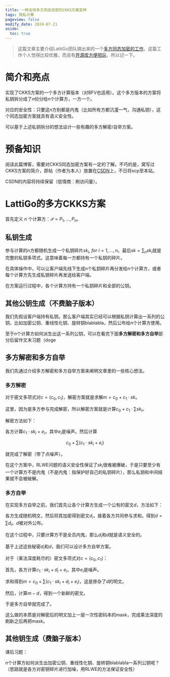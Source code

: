 ```yaml
---
title: 一种支持多方同态加密的CKKS方案变种
tags: 隐私计算
pageview: false
modify_date: 2024-07-21
aside:
  toc: true
---
```


<!--more-->

> 这篇文章主要介绍LattiGo团队搞出来的一个[多方同态加密的工作](https://eprint.iacr.org/2020/304)。这篇工作个人觉得比较优雅，而且有[开源库方便把玩](https://github.com/tuneinsight/lattigo)，所以记一下。

# 简介和亮点

实现了CKKS方案的一个多方计算版本（对BFV也适用）。这个多方版本的方案将私钥拆分成了$n$份分给$n$个计算方，一方一个。

对应的安全性：只要这$n$方别都是内鬼（比如所有方都沆瀣一气，沟通私钥），这个同态加密方案就具有语义安全性。

可以基于上述私钥拆分的想法设计一些有趣的多方解密/自举方案。

# 预备知识

阅读此篇博客，需要对CKKS同态加密方案有一定的了解。不巧的是，窝写过CKKS方案的简介，原帖（作者为本人）放置在[CSDN](https://blog.csdn.net/weixin_43466027/article/details/118792866)上，不日将scp至本站。

CSDN的内容将持续保留（低情商：刷访问量）。

# LattiGo的多方CKKS方案

首先定义 $n$ 个计算方：$\mathcal P = P_1, ..., P_n$。

## 私钥生成

参与计算的$n$方都随机生成一个私钥碎片$sk_i,\ \textit{for}\  i=1,...,n$。最后$sk = \sum_n sk_i$就是完整的私钥多项式。这意味着每一方都持有一个私钥的碎片。

在具体操作中，可以让客户端先线下生成$n$个私钥碎片再分发给$n$个计算方，或者每个计算方先生成私钥碎片再发送给客户端。

在方案运行过程中，各个计算方持有一个私钥碎片和全部的公钥。

## 其他公钥生成（不费脑子版本）

我们先假设客户端持有私钥。那么客户端其实已经可以根据私钥计算出一系列的公钥，比如加密公钥、重线性化钥、旋转钥blablabla，然后公布给$n$个计算方使用。

至于$n$个计算方如何派生出这一系列公钥，可以在看完下面**多方解密和多方自举**部分后留作文末习题（doge

## 多方解密和多方自举

我们先通过介绍多方解密和多方自举方案来阐明文章里的一些核心想法。

### 多方解密

对于密文多项式对$c=(c_0, c_1)$，解密方案就是求解$m = c_0+c_1\cdot sk$。

这里，因为是多方参与完成解密，所以解密方案就是计算$c_0+c_1\cdot \sum sk_i$。

解密方法如下：

各方计算$c_1 \cdot sk_i + e_i$，其中$e_i$是噪声。然后计算

$$c_0+ \sum (c_1 \cdot sk_i+e_i)$$

就完成了解密（带了点噪声）。

在这个方案中，RLWE问题的语义安全性保证了$sk_i$很难被爆破，于是只要至少有一个计算方不是内鬼（不是内鬼：指保护好自己的私钥碎片），那么私钥和中间结果就不会被破解。

### 多方自举

在实现多方自举之前，我们首先让各个计算方生成一个公有的密文$d$，方法如下：

各方生成随机明文，然后将其加密得到密文$d_i$，接着各方共同参与求和，得到$d = \sum d_i$。$d$被对外公布。

在这个过程中，只要计算方不是全员内鬼，那么$d_i$和$d$就是语义安全的。

基于上述这些秘密$d_i$和$d$，我们可以设计多方自举方案。

对于（乘法深度耗尽的）密文多项式对$c=(c_0, c_1)$：

首先，各方计算$c_1\cdot sk_i +d_i + e_i$，其中$e_i$是噪声。

求和得到$m = c_0 + \sum(c_1\cdot sk_i +d_i + e_i)$，这是掺杂了$d$的明文。

然后，计算$m - d$，得到一个新鲜的密文。

于是多方自举就完成了。

这么做的本质是对解密后的明文加上一层一次性密码本的mask，完成乘法深度的刷新之后再把mask。

## 其他钥生成（费脑子版本）

课后习题：

$n$个计算方如何派生出加密公钥、重线性化钥、旋转钥blablabla一系列公钥呢？
（思路就是各方对密钥碎片进行加噪，用RLWE的方法保证安全性）
